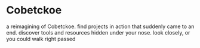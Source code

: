 # Cobetckoe
a reimagining of Cobetckoe. find projects in action that suddenly came to an end. discover tools and resources hidden under your nose. look closely, or you could walk right passed
